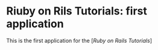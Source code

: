 # Riuby on Rils Tutorials: first application 

This is the first application for the [*Ruby on Rails Tutorials*]